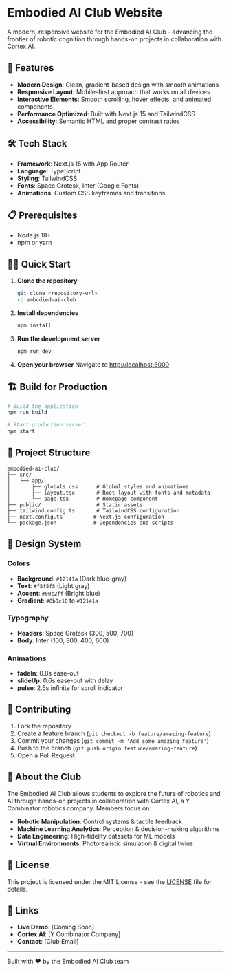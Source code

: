 # Embodied AI Club Website

A modern, responsive website for the Embodied AI Club - advancing the frontier of robotic cognition through hands-on projects in collaboration with Cortex AI.

## 🚀 Features

- **Modern Design**: Clean, gradient-based design with smooth animations
- **Responsive Layout**: Mobile-first approach that works on all devices
- **Interactive Elements**: Smooth scrolling, hover effects, and animated components
- **Performance Optimized**: Built with Next.js 15 and TailwindCSS
- **Accessibility**: Semantic HTML and proper contrast ratios

## 🛠️ Tech Stack

- **Framework**: Next.js 15 with App Router
- **Language**: TypeScript
- **Styling**: TailwindCSS
- **Fonts**: Space Grotesk, Inter (Google Fonts)
- **Animations**: Custom CSS keyframes and transitions

## 📋 Prerequisites

- Node.js 18+ 
- npm or yarn

## 🏃‍♂️ Quick Start

1. **Clone the repository**
   ```bash
   git clone <repository-url>
   cd embodied-ai-club
   ```

2. **Install dependencies**
   ```bash
   npm install
   ```

3. **Run the development server**
   ```bash
   npm run dev
   ```

4. **Open your browser**
   Navigate to [http://localhost:3000](http://localhost:3000)

## 🏗️ Build for Production

```bash
# Build the application
npm run build

# Start production server
npm start
```

## 📁 Project Structure

```
embodied-ai-club/
├── src/
│   └── app/
│       ├── globals.css      # Global styles and animations
│       ├── layout.tsx       # Root layout with fonts and metadata
│       └── page.tsx         # Homepage component
├── public/                  # Static assets
├── tailwind.config.ts       # TailwindCSS configuration
├── next.config.ts          # Next.js configuration
└── package.json            # Dependencies and scripts
```

## 🎨 Design System

### Colors
- **Background**: `#12141a` (Dark blue-gray)
- **Text**: `#f5f5f5` (Light gray)
- **Accent**: `#00c2ff` (Bright blue)
- **Gradient**: `#0b0c10` to `#12141a`

### Typography
- **Headers**: Space Grotesk (300, 500, 700)
- **Body**: Inter (100, 300, 400, 600)

### Animations
- **fadeIn**: 0.8s ease-out
- **slideUp**: 0.6s ease-out with delay
- **pulse**: 2.5s infinite for scroll indicator

## 🤝 Contributing

1. Fork the repository
2. Create a feature branch (`git checkout -b feature/amazing-feature`)
3. Commit your changes (`git commit -m 'Add some amazing feature'`)
4. Push to the branch (`git push origin feature/amazing-feature`)
5. Open a Pull Request

## 🎯 About the Club

The Embodied AI Club allows students to explore the future of robotics and AI through hands-on projects in collaboration with Cortex AI, a Y Combinator robotics company. Members focus on:

- **Robotic Manipulation**: Control systems & tactile feedback
- **Machine Learning Analytics**: Perception & decision-making algorithms  
- **Data Engineering**: High-fidelity datasets for ML models
- **Virtual Environments**: Photorealistic simulation & digital twins

## 📄 License

This project is licensed under the MIT License - see the [LICENSE](LICENSE) file for details.

## 🔗 Links

- **Live Demo**: [Coming Soon]
- **Cortex AI**: [Y Combinator Company]
- **Contact**: [Club Email]

---

Built with ❤️ by the Embodied AI Club team